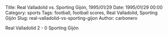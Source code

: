 Title: Real Valladolid vs. Sporting Gijón, 1995/01/29
Date: 1995/01/29 00:00
Category: sports
Tags: football, football scores, Real Valladolid, Sporting Gijón
Slug: real-valladolid-vs-sporting-gijon
Author: carbonero


Real Valladolid 2 - 0 Sporting Gijón
